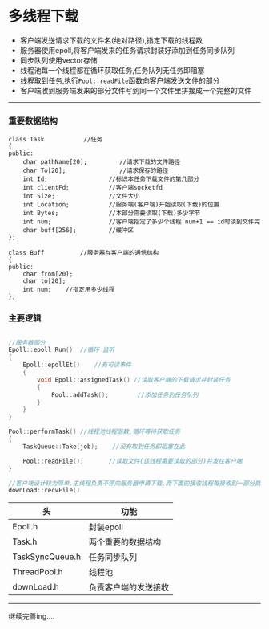 # 多线程下载
- 客户端发送请求下载的文件名(绝对路径),指定下载的线程数
- 服务器使用epoll,将客户端发来的任务请求封装好添加到任务同步队列
- 同步队列使用vector<Task>存储
- 线程池每一个线程都在循环获取任务,任务队列无任务即阻塞
- 线程取到任务,执行`Pool::readFile`函数向客户端发送文件的部分
- 客户端收到服务端发来的部分文件写到同一个文件里拼接成一个完整的文件


------------

### 重要数据结构 


    class Task           //任务
    {
    public:
        char pathName[20];         //请求下载的文件路径
        char To[20];               //请求保存的路径
        int Id;                 //标识本任务下载文件的第几部分
        int clientFd;           //客户端socketfd
        int Size;               //文件大小
        int Location;           //服务端(客户端)开始读取(下载)的位置
        int Bytes;              //本部分需要读取(下载)多少字节
        int num;                //客户端指定了多少个线程 num+1 == id时读到文件完
        char buff[256];         //缓冲区
    };
    
    class Buff          //服务器与客户端的通信结构
    {
    public:
        char from[20];
        char to[20];
        int num;    //指定用多少线程
    };

### 主要逻辑

```cpp

//服务器部分
Epoll::epoll_Run()  //循环 监听 
{
    Epoll::epollEt()    //有可读事件
    {
        void Epoll::assignedTask() //读取客户端的下载请求并封装任务
        {
            Pool::addTask();        //添加任务到任务队列
        }
    }
}

Pool::performTask() //线程池线程函数,循环等待获取任务
{
    TaskQueue::Take(job);    //没有取到任务即阻塞在此 

    Pool::readFile();       //读取文件(该线程需要读取的部分)并发往客户端
}

//客户端设计较为简单,主线程负责不停向服务器申请下载,而下面的接收线程每接收到一部分就写到同一个文件中的那一块
downLoad::recvFile()   
```

| 头  |功能   |
| ------------ | ------------ |
|  Epoll.h | 封装epoll  |
|  Task.h | 两个重要的数据结构  |
|  TaskSyncQueue.h |任务同步队列   |
|  ThreadPool.h | 线程池  |
|downLoad.h|负责客户端的发送接收|


----------
继续完善ing....
